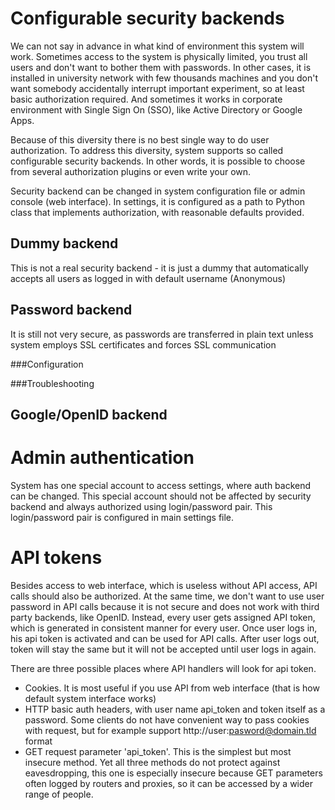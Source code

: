 
Configurable security backends
=======================

We can not say in advance in what kind of environment this system will work.
Sometimes access to the system is physically limited, you trust all users and
don't want to bother them with passwords. In other cases, it is installed in 
university network with few thousands machines and you don't want somebody 
accidentally interrupt important experiment, so at least basic authorization
required. And sometimes it works in corporate environment with Single Sign On
(SSO), like Active Directory or Google Apps.

Because of this diversity there is no best single way to do user authorization. 
To address this diversity, system supports so called configurable security 
backends. In other words, it is possible to choose from several authorization
plugins or even write your own.

Security backend can be changed in system configuration file or admin console 
(web interface). In settings, it is configured as a path to Python class that 
implements authorization, with reasonable defaults provided.

Dummy backend
------------
This is not a real security backend - it is just a dummy that automatically
accepts all users as logged in with default username (Anonymous)

Password backend
------------

It is still not very secure, as passwords are transferred in plain text unless
system employs SSL certificates and forces SSL communication

###Configuration 

###Troubleshooting

Google/OpenID backend
------------



Admin authentication
===========

System has one special account to access settings, where auth backend can be
changed. This special account should not be affected by security backend and
always authorized using login/password pair. This login/password pair is
configured in main settings file.

API tokens
===========

Besides access to web interface, which is useless without API access, API
calls should also be authorized. At the same time, we don't want to use
user password in API calls because it is not secure and does not work with
third party backends, like OpenID. Instead, every user gets assigned API token,
which is generated in consistent manner for every user. Once user logs in, 
his api token is activated and can be used for API calls. After user logs out,
token will stay the same but it will not be accepted until user logs in again.

There are three possible places where API handlers will look for api token.

- Cookies. It is most useful if you use API from web interface (that is how
    default system interface works)
- HTTP basic auth headers, with user name api_token and token itself as a 
    password. Some clients do not have convenient way to pass cookies with 
    request, but for example support http://user:pasword@domain.tld format
- GET request parameter 'api_token'. This is the simplest but most insecure
    method. Yet all three methods do not protect against eavesdropping, this 
    one is especially insecure because GET parameters often logged by routers
    and proxies, so it can be accessed by a wider range of people.
